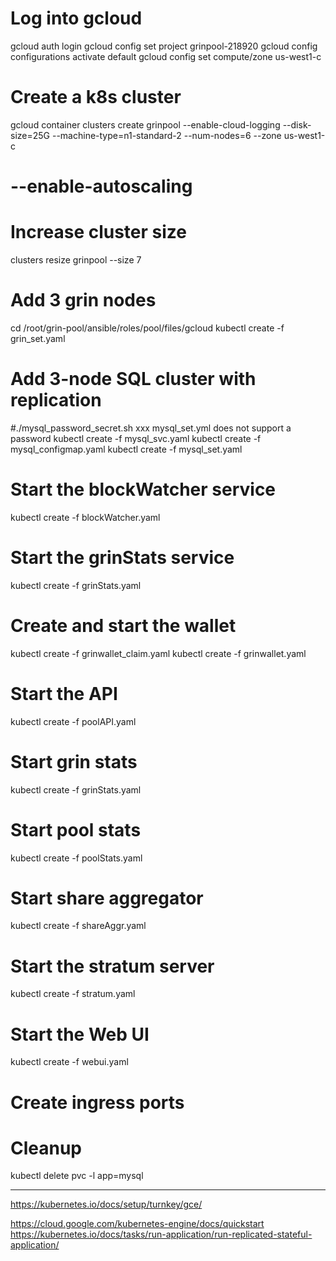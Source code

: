 





# Log into gcloud 
gcloud auth login
gcloud config set project grinpool-218920 
gcloud config configurations activate default
gcloud config set compute/zone us-west1-c


# Create a k8s cluster
gcloud container clusters create grinpool  --enable-cloud-logging --disk-size=25G --machine-type=n1-standard-2 --num-nodes=6 --zone us-west1-c
# --enable-autoscaling

# Increase cluster size 
clusters resize grinpool --size 7

# Add 3 grin nodes
cd /root/grin-pool/ansible/roles/pool/files/gcloud
kubectl create -f grin_set.yaml 


# Add 3-node SQL cluster with replication
#./mysql_password_secret.sh xxx mysql_set.yml does not support a password
kubectl create -f mysql_svc.yaml
kubectl create -f mysql_configmap.yaml
kubectl create -f mysql_set.yaml

# Start the blockWatcher service
kubectl create -f blockWatcher.yaml

# Start the grinStats service
kubectl create -f grinStats.yaml

# Create and start the wallet 
kubectl create -f grinwallet_claim.yaml 
kubectl create -f grinwallet.yaml 

# Start the API
kubectl create -f poolAPI.yaml

# Start grin stats
kubectl create -f grinStats.yaml

# Start pool stats
kubectl create -f poolStats.yaml

# Start share aggregator
kubectl create -f shareAggr.yaml 

# Start the stratum server
kubectl create -f stratum.yaml 

# Start the Web UI
kubectl create -f webui.yaml 

# Create ingress ports


# Cleanup
kubectl delete pvc -l app=mysql









----------
https://kubernetes.io/docs/setup/turnkey/gce/

https://cloud.google.com/kubernetes-engine/docs/quickstart
https://kubernetes.io/docs/tasks/run-application/run-replicated-stateful-application/
